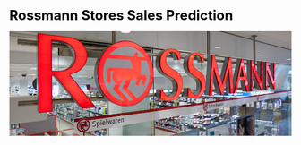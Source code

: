 <span style="font-size: 24px; color: black;">**Rossmann Stores Sales Prediction**</span>

![Rossmann Store Sales Prediction](images\rossmann_stores_img.png)


